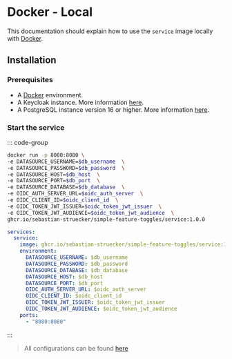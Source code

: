 # Docker - Local

This documentation should explain how to use the ``service`` image locally with [Docker](https://www.docker.com/).

## Installation

### Prerequisites

- A [Docker](https://www.docker.com/) environment.
- A Keycloak instance. More information [here](../../infrastructure/oidc/keycloak).
- A PostgreSQL instance version 16 or higher. More information [here](../../infrastructure/postgresql).

### Start the service

::: code-group

```sh [docker]
docker run -p 8080:8080 \
-e DATASOURCE_USERNAME=$db_username  \
-e DATASOURCE_PASSWORD=$db_password  \
-e DATASOURCE_HOST=$db_host  \
-e DATASOURCE_PORT=$db_port  \
-e DATASOURCE_DATABASE=$db_database  \
-e OIDC_AUTH_SERVER_URL=$oidc_auth_server  \
-e OIDC_CLIENT_ID=$oidc_client_id  \
-e OIDC_TOKEN_JWT_ISSUER=$oidc_token_jwt_issuer  \
-e OIDC_TOKEN_JWT_AUDIENCE=$oidc_token_jwt_audience  \
ghcr.io/sebastian-struecker/simple-feature-toggles/service:1.0.0
```

```yml [docker-compose]
services:
  service:
    image: ghcr.io/sebastian-struecker/simple-feature-toggles/service:1.0.0
    environment:
      DATASOURCE_USERNAME: $db_username
      DATASOURCE_PASSWORD: $db_password
      DATASOURCE_DATABASE: $db_database
      DATASOURCE_HOST: $db_host
      DATASOURCE_PORT: $db_port
      OIDC_AUTH_SERVER_URL: $oidc_auth_server
      OIDC_CLIENT_ID: $oidc_client_id
      OIDC_TOKEN_JWT_ISSUER: $oidc_token_jwt_issuer
      OIDC_TOKEN_JWT_AUDIENCE: $oidc_token_jwt_audience
    ports:
      - "8080:8080"
```

:::

> All configurations can be found [here](/configuration)
